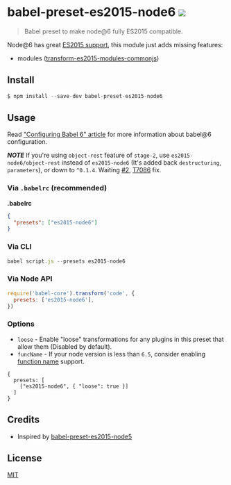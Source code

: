 # babel-preset-es2015-node6 [![](https://img.shields.io/npm/v/babel-preset-es2015-node6.svg)](https://npmjs.org/package/babel-preset-es2015-node6)

> Babel preset to make node@6 fully ES2015 compatible.

Node@6 has great [ES2015 support](https://nodejs.org/en/docs/es6/),
this module just adds missing features:

- modules ([transform-es2015-modules-commonjs](http://babeljs.io/docs/plugins/transform-es2015-modules-commonjs))

## Install

```js
$ npm install --save-dev babel-preset-es2015-node6
```

## Usage

Read ["Configuring Babel 6" article](http://www.2ality.com/2015/11/configuring-babel6.html)
for more information about babel@6 configuration.

__*NOTE*__ If you're using `object-rest` feature of `stage-2`, use `es2015-node6/object-rest` instead of `es2015-node6` (It's added back `destructuring`, `parameters`), or down to `^0.1.4`. Waiting [#2](https://github.com/jhen0409/babel-preset-es2015-node6/issues/2), [T7086](https://phabricator.babeljs.io/T7086) fix.

### Via `.babelrc` (recommended)

**.babelrc**

```json
{
  "presets": ["es2015-node6"]
}
```

### Via CLI

```js
babel script.js --presets es2015-node6
```

### Via Node API

```js
require('babel-core').transform('code', {
  presets: ['es2015-node6'],
})
```

### Options

* `loose` - Enable "loose" transformations for any plugins in this preset that allow them (Disabled by default).
* `funcName` - If your node version is less than `6.5`, consider enabling [function name](http://babeljs.io/docs/plugins/transform-es2015-function-name) support.

```
{
  presets: [
    ["es2015-node6", { "loose": true }]
  ]
}
```

## Credits

* Inspired by [babel-preset-es2015-node5](https://github.com/alekseykulikov/babel-preset-es2015-node5)

## License

[MIT](LICENSE.md)
